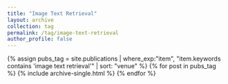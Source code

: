 ```yaml
---
title: "Image Text Retrieval"
layout: archive
collection: tag
permalink: /tag/image-text-retrieval
author_profile: false
---
```


{% assign pubs_tag = site.publications | where_exp:"item", "item.keywords contains 'image text retrieval'" | sort: "venue" %}
{% for post in pubs_tag %}
  {% include archive-single.html %}
{% endfor %}